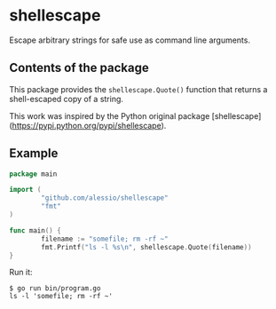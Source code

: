 # shellescape
Escape arbitrary strings for safe use as command line arguments.

## Contents of the package

This package provides the `shellescape.Quote()` function that returns a
shell-escaped copy of a string.

This work was inspired by the Python original package [shellescape] 
(https://pypi.python.org/pypi/shellescape).

## Example

```go
package main

import (
        "github.com/alessio/shellescape"
        "fmt"
)

func main() {
        filename := "somefile; rm -rf ~"
        fmt.Printf("ls -l %s\n", shellescape.Quote(filename))
}
```

Run it:

```shell
$ go run bin/program.go
ls -l 'somefile; rm -rf ~'
```
